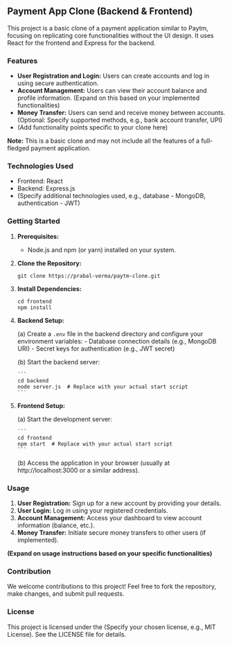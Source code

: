 ## Payment App Clone (Backend & Frontend)

This project is a basic clone of a payment application similar to Paytm, focusing on replicating core functionalities without the UI design. It uses React for the frontend and Express for the backend.

### Features

* **User Registration and Login:** Users can create accounts and log in using secure authentication.
* **Account Management:** Users can view their account balance and profile information. (Expand on this based on your implemented functionalities)
* **Money Transfer:** Users can send and receive money between accounts. (Optional: Specify supported methods, e.g., bank account transfer, UPI)
* (Add functionality points specific to your clone here)

**Note:** This is a basic clone and may not include all the features of a full-fledged payment application. 

### Technologies Used

* Frontend: React
* Backend: Express.js
* (Specify additional technologies used, e.g., database - MongoDB, authentication - JWT)

### Getting Started

1. **Prerequisites:**
   - Node.js and npm (or yarn) installed on your system.

2. **Clone the Repository:**

   ```
   git clone https://prabal-verma/paytm-clone.git
   ```

3. **Install Dependencies:**

   ```
   cd frontend
   npm install
   ```

4. **Backend Setup:**

   (a) Create a `.env` file in the backend directory and configure your environment variables:
       - Database connection details (e.g., MongoDB URI)
       - Secret keys for authentication (e.g., JWT secret)

   (b) Start the backend server:

       ```
       cd backend
       node server.js  # Replace with your actual start script
       ```

5. **Frontend Setup:**

   (a) Start the development server:

       ```
       cd frontend
       npm start  # Replace with your actual start script
       ```

   (b) Access the application in your browser (usually at http://localhost:3000 or a similar address).

### Usage

1. **User Registration:** Sign up for a new account by providing your details.
2. **User Login:** Log in using your registered credentials.
3. **Account Management:** Access your dashboard to view account information (balance, etc.).
4. **Money Transfer:** Initiate secure money transfers to other users (if implemented).

**(Expand on usage instructions based on your specific functionalities)**

### Contribution

We welcome contributions to this project! Feel free to fork the repository, make changes, and submit pull requests.

### License

This project is licensed under the (Specify your chosen license, e.g., MIT License). See the LICENSE file for details.
